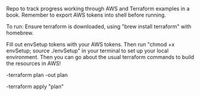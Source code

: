 Repo to track progress working through AWS and Terraform examples in a book. Remember to export AWS tokens into shell before running.

To run:
Ensure terraform is downloaded, using "brew install terraform" with homebrew.

Fill out envSetup tokens with your AWS tokens. Then run "chmod +x envSetup; source ./envSetup" in your terminal to set up your local environment.
Then you can go about the usual terraform commands to build the resources in AWS!

-terraform plan -out plan

-terraform apply "plan"
